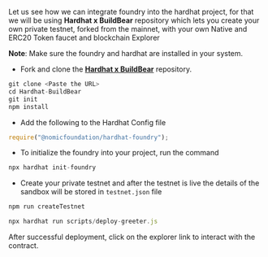 Let us see how we can integrate foundry into the hardhat project, for that we will be using **Hardhat x BuildBear** repository which lets you create your own private testnet, forked from the mainnet, with your own Native and ERC20 Token faucet and blockchain Explorer

**Note**: Make sure the foundry and hardhat are installed in your system.

- Fork and clone the **[Hardhat x BuildBear](https://github.com/BuildBearLabs/Hardhat-BuildBear)** repository.

```jsx
git clone <Paste the URL>
cd Hardhat-BuildBear
git init
npm install
```

- Add the following to the Hardhat Config file

```jsx
require("@nomicfoundation/hardhat-foundry");
```

- To initialize the foundry into your project, run the command

```jsx
npx hardhat init-foundry
```

- Create your private testnet and after the testnet is live the details of the sandbox will be stored in `testnet.json` file

```jsx
npm run createTestnet
```

```jsx
npx hardhat run scripts/deploy-greeter.js
```

After successful deployment, click on the explorer link to interact with the contract.
